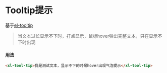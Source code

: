 # Tooltip提示
基于[el-tooltip](https://element.eleme.cn/#/zh-CN/component/tooltip)
> 当文本过长显示不下时，打点显示，鼠标hover弹出完整文本，只在显示不下时出现
#### 用法  
``` html
<xl-tool-tip>我是测试文本，显示不下的时候hover出现气泡提示</xl-tool-tip>
```